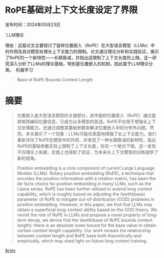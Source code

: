 # RoPE基础对上下文长度设定了界限

发布时间：2024年05月23日

`LLM理论

理由：这篇论文主要探讨了旋转位置嵌入（RoPE）在大型语言模型（LLMs）中的作用及其对模型处理长上下文能力的限制。论文通过理论分析和实践验证，揭示了RoPE的一个新特性——长期衰减，并指出这限制了上下文长度的上限。这一研究深入分析了LLMs的理论基础，特别是位置嵌入的机制，因此属于LLM理论分类。` `机器学习`

> Base of RoPE Bounds Context Length

# 摘要

> 位置嵌入是大型语言模型的关键部分，其中旋转位置嵌入（RoPE）通过旋转矩阵编码位置信息，已成为众多模型的首选。RoPE不仅用于增强长上下文处理能力，还通过调整其基础参数来解决位置嵌入中的分布外问题。然而，本文揭示了一个现象：LLMs可能仅表面地增强了长上下文能力。我们重新评估了RoPE在模型中的作用，并发现了一种长期衰减的新特性，指出RoPE的基础参数实际上限制了上下文长度，存在一个绝对下限。这一发现不仅理论上有据，实践上也得到了验证，为未来长上下文模型的训练提供了新的视角。

> Position embedding is a core component of current Large Language Models (LLMs). Rotary position embedding (RoPE), a technique that encodes the position information with a rotation matrix, has been the de facto choice for position embedding in many LLMs, such as the Llama series. RoPE has been further utilized to extend long context capability, which is roughly based on adjusting the \textit{base} parameter of RoPE to mitigate out-of-distribution (OOD) problems in position embedding. However, in this paper, we find that LLMs may obtain a superficial long-context ability based on the OOD theory. We revisit the role of RoPE in LLMs and propose a novel property of long-term decay, we derive that the \textit{base of RoPE bounds context length}: there is an absolute lower bound for the base value to obtain certain context length capability. Our work reveals the relationship between context length and RoPE base both theoretically and empirically, which may shed light on future long context training.

[Arxiv](https://arxiv.org/abs/2405.14591)